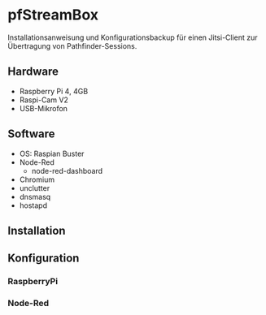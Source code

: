 # pfStreamBox

Installationsanweisung und Konfigurationsbackup für einen Jitsi-Client zur Übertragung von Pathfinder-Sessions.


## Hardware
- Raspberry Pi 4, 4GB
- Raspi-Cam V2
- USB-Mikrofon

## Software
- OS: Raspian Buster
- Node-Red
  - node-red-dashboard
- Chromium
- unclutter
- dnsmasq
- hostapd

## Installation

## Konfiguration

### RaspberryPi

### Node-Red
